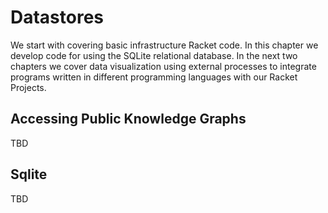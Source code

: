 # Datastores

We start with covering basic infrastructure Racket code. In this chapter we develop code for using the SQLite relational database. In the next two chapters we cover data visualization using external processes to integrate programs written in different programming languages with our Racket Projects.


## Accessing Public Knowledge Graphs

TBD

## Sqlite

TBD



